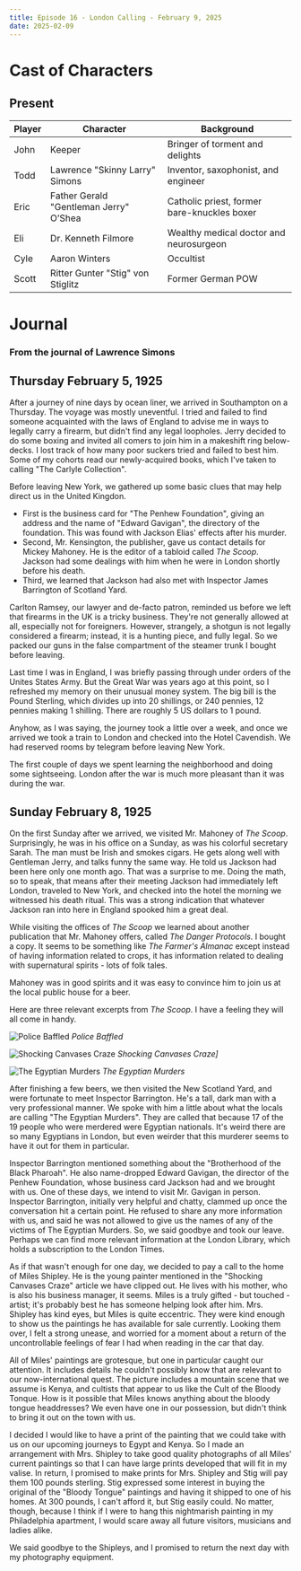 ```yaml
---
title: Episode 16 - London Calling - February 9, 2025
date: 2025-02-09
---
```


# Cast of Characters

## Present

| Player | Character                              | Background                                                      |
|--------|----------------------------------------|-----------------------------------------------------------------|
| John   | Keeper                                 | Bringer of torment and delights                                 |
| Todd   | Lawrence "Skinny Larry" Simons         | Inventor, saxophonist, and engineer                             |
| Eric   | Father Gerald "Gentleman Jerry" O’Shea | Catholic priest, former bare-knuckles boxer                     |
| Eli    | Dr. Kenneth Filmore                    | Wealthy medical doctor and neurosurgeon                         |
| Cyle   | Aaron Winters                          | Occultist                                                       |
| Scott  | Ritter Gunter "Stig" von Stiglitz      | Former German POW                                               |


# Journal


### From the journal of Lawrence Simons

## Thursday February 5, 1925

After a journey of nine days by ocean liner, we arrived in Southampton on a Thursday. The voyage was mostly uneventful. I tried and failed to find someone acquainted with the laws of England to advise me in ways to legally carry a firearm, but didn't find any legal loopholes. Jerry decided to do some boxing and invited all comers to join him in a makeshift ring below-decks. I lost track of how many poor suckers tried and failed to best him. Some of my cohorts read our newly-acquired books, which I've taken to calling "The Carlyle Collection".

Before leaving New York, we gathered up some basic clues that may help direct us in the United Kingdon.

* First is the business card for "The Penhew Foundation", giving an address and the name of "Edward Gavigan", the directory of the foundation.  This was found with Jackson Elias' effects after his murder.
* Second, Mr. Kensington, the publisher, gave us contact details for Mickey Mahoney. He is the editor of a tabloid called *The Scoop*. Jackson had some dealings with him when he were in London shortly before his death.
* Third, we learned that Jackson had also met with Inspector James Barrington of Scotland Yard.

Carlton Ramsey, our lawyer and de-facto patron, reminded us before we left that firearms in the UK is a tricky business. They're not generally allowed at all, especially not for foreigners. However, strangely, a shotgun is not legally considered a firearm; instead, it is a hunting piece, and fully legal. So we packed our guns in the false compartment of the steamer trunk I bought before leaving.

Last time I was in England, I was briefly passing through under orders of the Unites States Army. But the Great War was years ago at this point, so I refreshed my memory on their unusual money system. The big bill is the Pound Sterling, which divides up into 20 shillings, or 240 pennies, 12 pennies making 1 shilling. There are roughly 5 US dollars to 1 pound.

Anyhow, as I was saying, the journey took a little over a week, and once we arrived we took a train to London and checked into the Hotel Cavendish. We had reserved rooms by telegram before leaving New York.

The first couple of days we spent learning the neighborhood and doing some sightseeing. London after the war is much more pleasant than it was during the war.

## Sunday February 8, 1925

On the first Sunday after we arrived, we visited Mr. Mahoney of *The Scoop*. Surprisingly, he was in his office on a Sunday, as was his colorful secretary Sarah. The man must be Irish and smokes cigars. He gets along well with Gentleman Jerry, and talks funny the same way. He told us Jackson had been here only one month ago. That was a surprise to me. Doing the math, so to speak, that means after their meeting Jackson had immediately left London, traveled to New York, and checked into the hotel the morning we witnessed his death ritual. This was a strong indication that whatever Jackson ran into here in England spooked him a great deal.

While visiting the offices of *The Scoop* we learned about another publication that Mr. Mahoney offers, called *The Danger Protocols*. I bought a copy. It seems to be something like *The Farmer's Almanac* except instead of having information related to crops, it has information related to dealing with supernatural spirits - lots of folk tales.

Mahoney was in good spirits and it was easy to convince him to join us at the local public house for a beer.

Here are three relevant excerpts from *The Scoop*. I have a feeling they will all come in handy.

![Police Baffled](</images/posts/16/PoliceBaffled.png>)
_Police Baffled_

![Shocking Canvases Craze](</images/posts/16/ShockingCanvasesCraze.png>)
_Shocking Canvases Craze]_

![The Egyptian Murders](</images/posts/16/TheEgyptianMurders.png>)
_The Egyptian Murders_


After finishing a few beers, we then visited the New Scotland Yard, and were fortunate to meet Inspector Barrington. He's a tall, dark man with a very professional manner. We spoke with him a little about what the locals are calling "The Egyptian Murders". They are called that because 17 of the 19 people who were merdered were Egyptian nationals. It's weird there are so many Egyptians in London, but even weirder that this murderer seems to have it out for them in particular. 

Inspector Barrington mentioned something about the "Brotherhood of the Black Pharoah". He also name-dropped Edward Gavigan, the director of the Penhew Foundation, whose business card Jackson had and we brought with us. One of these days, we intend to visit Mr. Gavigan in person. Inspector Barrington, initially very helpful and chatty, clammed up once the conversation hit a certain point. He refused to share any more information with us, and said he was not allowed to give us the names of any of the victims of The Egyptian Murders. So, we said goodbye and took our leave. Perhaps we can find more relevant information at the London Library, which holds a subscription to the London Times.

As if that wasn't enough for one day, we decided to pay a call to the home of Miles Shipley. He is the young painter mentioned in the "Shocking Canvases Craze" article we have clipped out. He lives with his mother, who is also his business manager, it seems. Miles is a truly gifted - but touched - artist; it's probably best he has someone helping look after him. Mrs. Shipley has kind eyes, but Miles is quite eccentric. They were kind enough to show us the paintings he has available for sale currently. Looking them over, I felt a strong unease, and worried for a moment about a return of the uncontrollable feelings of fear I had when reading in the car that day.

All of Miles' paintings are grotesque, but one in particular caught our attention. It includes details he couldn't possibly know that are relevant to our now-international quest. The picture includes a mountain scene that we assume is Kenya, and cultists that appear to us like the Cult of the Bloody Tonque. How is it possible that Miles knows anything about the bloody tongue headdresses? We even have one in our possession, but didn't think to bring it out on the town with us. 

I decided I would like to have a print of the painting that we could take with us on our upcoming journeys to Egypt and Kenya. So I made an arrangement with Mrs. Shipley to take good quality photographs of all Miles' current paintings so that I can have large prints developed that will fit in my valise. In return, I promised to make prints for Mrs. Shipley and Stig will pay them 100 pounds sterling. Stig expressed some interest in buying the original of the "Bloody Tongue" paintings and having it shipped to one of his homes. At 300 pounds, I can't afford it, but Stig easily could. No matter, though, because I think if I were to hang this nightmarish painting in my Philadelphia apartment, I would scare away all future visitors, musicians and ladies alike.

We said goodbye to the Shipleys, and I promised to return the next day with my photography equipment.
